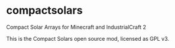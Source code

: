 compactsolars
=============

Compact Solar Arrays for Minecraft and IndustrialCraft 2

This is the Compact Solars open source mod, licensed as GPL v3.
